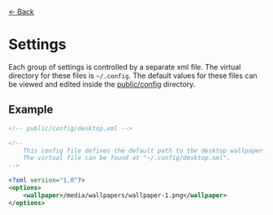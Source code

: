 [← Back](../README.md)

# Settings

Each group of settings is controlled by a separate xml file. The virtual directory for these files is `~/.config`. The default values for these files can be viewed and edited inside the [public/config](../../../public/config/) directory.

## Example

```xml
<!-- public/config/desktop.xml -->

<!--
	This config file defines the default path to the desktop wallpaper.
 	The virtual file can be found at "~/.config/desktop.xml".
-->

<?xml version="1.0"?>
<options>
	<wallpaper>/media/wallpapers/wallpaper-1.png</wallpaper>
</options>
```